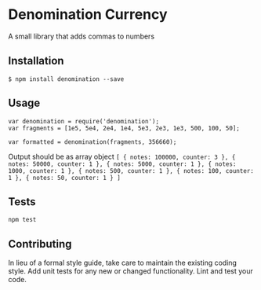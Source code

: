# Denomination Currency

A small library that adds commas to numbers

## Installation

  `$ npm install denomination --save`

## Usage

    var denomination = require('denomination');
    var fragments = [1e5, 5e4, 2e4, 1e4, 5e3, 2e3, 1e3, 500, 100, 50];

    var formatted = denomination(fragments, 356660);


  Output should be as array object
  `[ { notes: 100000, counter: 3 },
  { notes: 50000, counter: 1 },
  { notes: 5000, counter: 1 },
  { notes: 1000, counter: 1 },
  { notes: 500, counter: 1 },
  { notes: 100, counter: 1 },
  { notes: 50, counter: 1 } ]`


## Tests

  `npm test`

## Contributing

In lieu of a formal style guide, take care to maintain the existing coding style. Add unit tests for any new or changed functionality. Lint and test your code.
